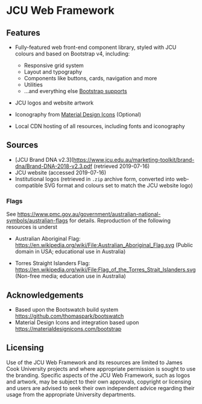 # JCU Web Framework

## Features

* Fully-featured web front-end component library, styled with JCU colours and
  based on Bootstrap v4, including:

  * Responsive grid system
  * Layout and typography
  * Components like buttons, cards, navigation and more
  * Utilities
  * ...and everything else [Bootstrap supports](https://getbootstrap.com/docs/)

* JCU logos and website artwork
* Iconography from [Material Design Icons](https://materialdesignicons.com/)
  (Optional)
* Local CDN hosting of all resources, including fonts and iconography

## Sources

* [JCU Brand DNA v2.3](https://www.jcu.edu.au/marketing-toolkit/brand-dna/Brand-DNA-2018-v2.3.pdf
  (retrieved 2019-07-16)
* JCU website (accessed 2019-07-16)
* Institutional logos (retrieved in `.zip` archive form, converted into
  web-compatible SVG format and colours set to match the JCU website logo)

### Flags

See
https://www.pmc.gov.au/government/australian-national-symbols/australian-flags
for details.  Reproduction of the following resources is underst

* Australian Aboriginal Flag: https://en.wikipedia.org/wiki/File:Australian_Aboriginal_Flag.svg
  (Public domain in USA; educational use in Australia)

* Torres Straight Islanders Flag: https://en.wikipedia.org/wiki/File:Flag_of_the_Torres_Strait_Islanders.svg
  (Non-free media; education use in Australia)

## Acknowledgements

* Based upon the Bootswatch build system https://github.com/thomaspark/bootswatch
* Material Design Icons and integration based upon https://materialdesignicons.com/bootstrap

## Licensing

Use of the JCU Web Framework and its resources are limited to James Cook
University projects and where appropriate permission is sought to use the
branding.  Specific aspects of the JCU Web Framework, such as logos and
artwork, may be subject to their own approvals, copyright or licensing and
users are advised to seek their own independent advice regarding their usage
from the appropriate University departments.
